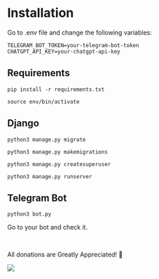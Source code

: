 # Installation

Go to .env file and change the following variables:

```
TELEGRAM_BOT_TOKEN=your-telegram-bot-token
CHATGPT_API_KEY=your-chatgpt-api-key
```

## Requirements


```
pip install -r requirements.txt
```

```
source env/bin/activate
```

## Django
```
python3 manage.py migrate
```

```
python3 manage.py makemigrations
```

```
python3 manage.py createsuperuser
```

```
python3 manage.py runserver
```

## Telegram Bot

```
python3 bot.py
```

Go to your bot and check it.



<br/>


All donations are Greatly Appreciated! 💛 


<a href="https://www.buymeacoffee.com/abdibrokhim" target="_blank"><img src="https://img.buymeacoffee.com/button-api/?text=Buy me a coffee&emoji=&slug=abdibrokhim&button_colour=FFDD00&font_colour=000000&font_family=Cookie&outline_colour=000000&coffee_colour=ffffff" /></a>

<br/>